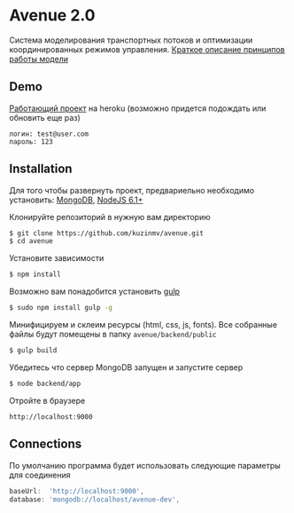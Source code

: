 # Avenue 2.0

Система моделирования транспортных потоков и оптимизации координированных режимов управления. 
[Краткое описание принципов работы модели](https://docs.google.com/document/d/1mdmcT0b6X0agkceEUA5OEeeyhi6zV6zl3avihBE69j4/edit?usp=sharing)

## Demo

[Работающий проект](http://avenue-2p0.herokuapp.com/) на heroku (возможно придется подождать или обновить еще раз)
```
логин: test@user.com
пароль: 123
```

## Installation

Для того чтобы развернуть проект, предвариельно необходимо установить: 
[MongoDB](https://docs.mongodb.com/manual/installation/), [NodeJS 6.1+](https://nodejs.org/en/download/current/)


Клонируйте репозиторий  в нужную вам директорию
```bash
$ git clone https://github.com/kuzinmv/avenue.git
$ cd avenue
```

Установите зависимости
```bash
$ npm install
```
Возможно вам понадобится установить [gulp](http://gulpjs.com/)

```bash
$ sudo npm install gulp -g
```

Минифицируем и склеим ресурсы (html, css, js, fonts). Все собранные файлы будут помещены в папку `avenue/backend/public`
```bash
$ gulp build
```


Убедитесь что сервер MongoDB запущен и запустите сервер
```bash
$ node backend/app
```

Отройте в браузере
```
http://localhost:9000
```


## Connections
По умолчанию программа будет использовать следующие  параметры для соединения  
```js 
baseUrl:  'http://localhost:9000',
database: 'mongodb://localhost/avenue-dev',
```
